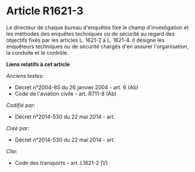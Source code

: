 # Article R1621-3

Le directeur de chaque bureau d'enquêtes fixe le champ d'investigation et les méthodes des enquêtes techniques ou de sécurité
au regard des objectifs fixés par les articles L. 1621-2 à L. 1621-4. Il désigne les enquêteurs techniques ou de sécurité
chargés d'en assurer l'organisation, la conduite et le contrôle.

**Liens relatifs à cet article**

_Anciens textes_:

  - Décret n°2004-85 du 26 janvier 2004 - art. 6 (Ab)
  - Code de l'aviation civile - art. R711-8 (Ab)

_Codifié par_:

  - Décret n°2014-530 du 22 mai 2014 - art.

_Créé par_:

  - Décret n°2014-530 du 22 mai 2014 - art.

_Cite_:

  - Code des transports - art. L1621-2 (V)
